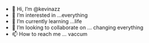- 👋 Hi, I’m @kevinazz
- 👀 I’m interested in ...everything  
- 🌱 I’m currently learning ...life
- 💞️ I’m looking to collaborate on ... changing everything
- 📫 How to reach me ... vaccum 

<!---
kevinazz/kevinazz is a ✨ special ✨ repository because its `README.md` (this file) appears on your GitHub profile.
You can click the Preview link to take a look at your changes.
--->
